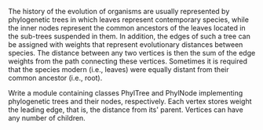The history of the evolution of organisms are usually represented by phylogenetic trees in which leaves
represent contemporary species, while the inner nodes represent the common ancestors of the leaves located in
the sub-trees suspended in them. In addition, the edges of such a tree can be assigned with weights that represent
evolutionary distances between species. The distance between any two vertices
is then the sum of the edge weights from the path connecting these vertices. Sometimes it is required that the species
modern (i.e., leaves) were equally distant from their common ancestor (i.e., root).

Write a module containing classes PhylTree and PhylNode implementing
phylogenetic trees and their nodes, respectively. Each vertex stores weight
the leading edge, that is, the distance from its' parent. Vertices can have any number of children.
